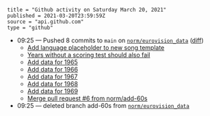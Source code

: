 ```
title = "Github activity on Saturday March 20, 2021"
published = 2021-03-20T23:59:59Z
source = "api.github.com"
type = "github"
```

* 09:25 — Pushed 8 commits to `main` on [`norm/eurovision_data`](https://github.com/norm/eurovision_data) ([diff](https://github.com/norm/eurovision_data/compare/32dfc2cff3fce30f25477a732df05536ba7be7dd..b73b3c1237b396e6bbca44608a97f808c5249a0f))
  * [Add language placeholder to new song template](https://github.com/norm/eurovision_data/commit/0a72e596daf95409a587c10561638933845cf369)
  * [Years without a scoring test should also fail](https://github.com/norm/eurovision_data/commit/7004de8f493daaf2eefb27cdafb79a1ea1d1bd63)
  * [Add data for 1965](https://github.com/norm/eurovision_data/commit/17df19bd694889ea3dfb55fad6d9a945eb490354)
  * [Add data for 1966](https://github.com/norm/eurovision_data/commit/b5839d36fb1adc32d3f27ad2f6030dbd8ab4cd74)
  * [Add data for 1967](https://github.com/norm/eurovision_data/commit/abffd1335c2e3813a7fb0f285767e2585ab7ba88)
  * [Add data for 1968](https://github.com/norm/eurovision_data/commit/41bf9508b84e04d237e3eacb860192e577c618d6)
  * [Add data for 1969](https://github.com/norm/eurovision_data/commit/7a455ef2cbe62ae4e596009a2c3ae360f810206e)
  * [Merge pull request #6 from norm/add-60s](https://github.com/norm/eurovision_data/commit/b73b3c1237b396e6bbca44608a97f808c5249a0f)
* 09:25 — deleted branch add-60s from [`norm/eurovision_data`](https://github.com/norm/eurovision_data)
